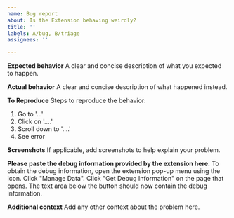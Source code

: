 ```yaml
---
name: Bug report
about: Is the Extension behaving weirdly?
title: ''
labels: A/bug, B/triage
assignees: ''

---
```


**Expected behavior**
A clear and concise description of what you expected to happen.

**Actual behavior**
A clear and concise description of what happened instead.

**To Reproduce**
Steps to reproduce the behavior:
1. Go to '...'
2. Click on '....'
3. Scroll down to '....'
4. See error


**Screenshots**
If applicable, add screenshots to help explain your problem.

**Please paste the debug information provided by the extension here.**
To obtain the debug information, open the extension pop-up menu using the icon. Click "Manage Data". Click "Get Debug Information" on the page that opens. The text area below the button should now contain the debug information.


**Additional context**
Add any other context about the problem here.
